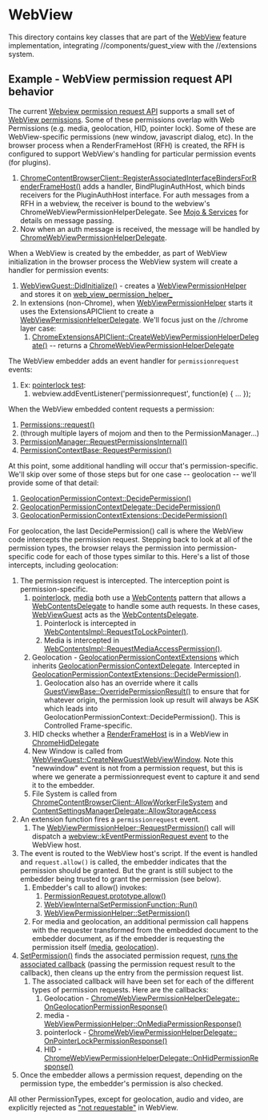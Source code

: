 # WebView

This directory contains key classes that are part of the
[WebView](https://developer.chrome.com/docs/apps/reference/webviewTag) feature
implementation, integrating //components/guest_view with the //extensions
system.

## Example - WebView permission request API behavior

The current [Webview permission request
API](https://developer.chrome.com/docs/apps/reference/webviewTag#event-permissionrequest)
supports a small set of [WebView
permissions](https://source.chromium.org/chromium/chromium/src/+/main:extensions/browser/guest_view/web_view/web_view_permission_types.h).
Some of these permissions overlap with Web Permissions (e.g. media, geolocation,
HID, pointer lock). Some of these are WebView-specific permissions (new window,
javascript dialog, etc). In the browser process when a RenderFrameHost (RFH) is
created, the RFH is configured to support WebView's handling for particular
permission events (for plugins).

1.  [ChromeContentBrowserClient::RegisterAssociatedInterfaceBindersForRenderFrameHost()](https://source.chromium.org/chromium/chromium/src/+/main:chrome/browser/chrome_content_browser_client_receiver_bindings.cc;l=392;drc=cc5be7150eef183a1b9a6716d42a396ab7c59733;bpv=0;bpt=1)
adds a handler, BindPluginAuthHost, which binds receivers for the PluginAuthHost
interface. For auth messages from a RFH in a webview, the receiver is bound to
the webview's ChromeWebViewPermissionHelperDelegate. See
[Mojo &amp; Services](/docs/mojo_and_services.md) for details on message
passing.
1.  Now when an auth message is received, the message will be handled by
[ChromeWebViewPermissionHelperDelegate](https://source.chromium.org/chromium/chromium/src/+/main:chrome/browser/guest_view/web_view/chrome_web_view_permission_helper_delegate.h;l=22;drc=cc5be7150eef183a1b9a6716d42a396ab7c59733;bpv=1;bpt=1).

When a WebView is created by the embedder, as part of WebView initialization in
the browser process the WebView system will create a handler for permission
events:

1.  [WebViewGuest::DidInitialize()](https://source.chromium.org/chromium/chromium/src/+/main:extensions/browser/guest_view/web_view/web_view_guest.cc;l=415;drc=cc5be7150eef183a1b9a6716d42a396ab7c59733) - creates a [WebViewPermissionHelper](https://source.chromium.org/chromium/chromium/src/+/main:extensions/browser/guest_view/web_view/web_view_permission_helper.h;drc=cc5be7150eef183a1b9a6716d42a396ab7c59733;l=30) and stores it on [web_view_permission_helper_](https://source.chromium.org/chromium/chromium/src/+/main:extensions/browser/guest_view/web_view/web_view_guest.h;drc=cc5be7150eef183a1b9a6716d42a396ab7c59733;l=360)
1.  In extensions (non-Chrome), when [WebViewPermissionHelper](https://source.chromium.org/chromium/chromium/src/+/main:extensions/browser/guest_view/web_view/web_view_permission_helper.h;drc=cc5be7150eef183a1b9a6716d42a396ab7c59733;l=30) starts it uses the ExtensionsAPIClient to create a [WebViewPermissionHelperDelegate](https://source.chromium.org/chromium/chromium/src/+/main:extensions/browser/guest_view/web_view/web_view_permission_helper_delegate.h;l=30?q=web_view_permission_helper_delegate.h&ss=chromium%2Fchromium%2Fsrc). We'll focus just on the //chrome layer case:
    1.  [ChromeExtensionsAPIClient::CreateWebViewPermissionHelperDelegate()](https://source.chromium.org/chromium/chromium/src/+/main:chrome/browser/extensions/api/chrome_extensions_api_client.cc;l=326;drc=cc5be7150eef183a1b9a6716d42a396ab7c59733) -- returns a [ChromeWebViewPermissionHelperDelegate](https://source.chromium.org/chromium/chromium/src/+/main:chrome/browser/guest_view/web_view/chrome_web_view_permission_helper_delegate.h;l=22;drc=cc5be7150eef183a1b9a6716d42a396ab7c59733;bpv=1;bpt=1)

The WebView embedder adds an event handler for `permissionrequest` events:

1.  Ex: [pointerlock test](https://source.chromium.org/chromium/chromium/src/+/main:chrome/test/data/extensions/platform_apps/web_view/pointer_lock/main.js;l=16?q=addeventlistener%20permissionrequest%20webview&ss=chromium%2Fchromium%2Fsrc):
    1.  webview.addEventListener('permissionrequest', function(e) { ... });

When the WebView embedded content requests a permission:

1.  [Permissions::request()](https://source.chromium.org/chromium/chromium/src/+/main:third_party/blink/renderer/modules/permissions/permissions.cc;l=125-129;drc=cc5be7150eef183a1b9a6716d42a396ab7c59733)
1.  (through multiple layers of mojom and then to the PermissionManager...)
1.  [PermissionManager::RequestPermissionsInternal()](https://source.chromium.org/chromium/chromium/src/+/main:components/permissions/permission_manager.cc;drc=cc5be7150eef183a1b9a6716d42a396ab7c59733;bpv=1;bpt=1;l=239)
1.  [PermissionContextBase::RequestPermission()](https://source.chromium.org/chromium/chromium/src/+/main:components/permissions/permission_context_base.cc;l=240;drc=cc5be7150eef183a1b9a6716d42a396ab7c59733;bpv=1;bpt=1)

At this point, some additional handling will occur that's permission-specific.
We'll skip over some of those steps but for one case -- geolocation -- we'll
provide some of that detail:

1.  [GeolocationPermissionContext::DecidePermission()](https://source.chromium.org/chromium/chromium/src/+/main:components/permissions/contexts/geolocation_permission_context.cc;l=39-40;drc=cc5be7150eef183a1b9a6716d42a396ab7c59733;bpv=1;bpt=1)
1.  [GeolocationPermissionContextDelegate::DecidePermission()](https://source.chromium.org/chromium/chromium/src/+/main:chrome/browser/geolocation/geolocation_permission_context_delegate.cc;drc=cc5be7150eef183a1b9a6716d42a396ab7c59733;bpv=1;bpt=1;l=23)
1.  [GeolocationPermissionContextExtensions::DecidePermission()](https://source.chromium.org/chromium/chromium/src/+/main:chrome/browser/geolocation/geolocation_permission_context_extensions.cc;drc=cc5be7150eef183a1b9a6716d42a396ab7c59733;bpv=1;bpt=1;l=51)

For geolocation, the last DecidePermission() call is where the WebView code
intercepts the permission request. Stepping back to look at all of the
permission types, the browser relays the permission into permission-specific
code for each of those types similar to this. Here's a list of those intercepts,
including geolocation:

1.  The permission request is intercepted. The interception point is permission-specific.
    1.  [pointerlock](https://source.chromium.org/chromium/chromium/src/+/main:extensions/browser/guest_view/web_view/web_view_guest.h;l=261;drc=1149fe5f7bedbe8187bed8d6287a1ef19eac9b5a), [media](https://source.chromium.org/chromium/chromium/src/+/main:extensions/browser/guest_view/web_view/web_view_guest.h;l=224;drc=1149fe5f7bedbe8187bed8d6287a1ef19eac9b5a) both use a [WebContents](https://source.chromium.org/chromium/chromium/src/+/main:content/public/browser/web_contents.h;drc=cc5be7150eef183a1b9a6716d42a396ab7c59733;l=145) pattern that allows a [WebContentsDelegate](https://source.chromium.org/chromium/chromium/src/+/main:content/public/browser/web_contents_delegate.h;l=125?q=WebContentsDelegate&ss=chromium%2Fchromium%2Fsrc) to handle some auth requests. In these cases, [WebViewGuest](https://source.chromium.org/chromium/chromium/src/+/main:extensions/browser/guest_view/web_view/web_view_guest.h;l=41?q=WebViewGuest&sq=&ss=chromium%2Fchromium%2Fsrc) acts as the [WebContentsDelegate](https://source.chromium.org/chromium/chromium/src/+/main:content/public/browser/web_contents_delegate.h;l=125?q=WebContentsDelegate&ss=chromium%2Fchromium%2Fsrc).
        1.  Pointerlock is intercepted in [WebContentsImpl::RequestToLockPointer()](https://source.chromium.org/chromium/chromium/src/+/main:content/browser/web_contents/web_contents_impl.cc;l=4503;drc=cc5be7150eef183a1b9a6716d42a396ab7c59733;bpv=0;bpt=1).
        1.  Media is intercepted in [WebContentsImpl::RequestMediaAccessPermission()](https://source.chromium.org/chromium/chromium/src/+/main:content/browser/web_contents/web_contents_impl.cc;l=5165;drc=cc5be7150eef183a1b9a6716d42a396ab7c59733).
    1.  Geolocation - [GeolocationPermissionContextExtensions](https://source.chromium.org/chromium/chromium/src/+/main:chrome/browser/geolocation/geolocation_permission_context_extensions.cc;l=51;drc=1149fe5f7bedbe8187bed8d6287a1ef19eac9b5a) which inherits [GeolocationPermissionContextDelegate](https://source.chromium.org/chromium/chromium/src/+/main:chrome/browser/geolocation/geolocation_permission_context_delegate.h;l=20?q=GeolocationPermissionContextDelegate&sq=&ss=chromium%2Fchromium%2Fsrc). Intercepted in [GeolocationPermissionContextExtensions::DecidePermission()](https://source.chromium.org/chromium/chromium/src/+/main:chrome/browser/geolocation/geolocation_permission_context_extensions.cc;l=71-73;drc=cc5be7150eef183a1b9a6716d42a396ab7c59733;bpv=0;bpt=1).
        1. Geolocation also has an override where it calls [GuestViewBase::OverridePermissionResult()](https://source.chromium.org/chromium/chromium/src/+/main:components/permissions/permission_context_base.cc;l=326;drc=2046c842c9a8e7abe63a74f26e05896c15daa258) to ensure that for whatever origin, the permission look up result will always be ASK which leads into GeolocationPermissionContext::DecidePermission(). This is Controlled Frame-specific.
    1.  HID checks whether a [RenderFrameHost](https://source.chromium.org/chromium/chromium/src/+/main:content/public/browser/render_frame_host.h;l=138?q=RenderFrameHost%20file:.h$&ss=chromium%2Fchromium%2Fsrc) is in a WebView in [ChromeHidDelegate](https://source.chromium.org/chromium/chromium/src/+/main:chrome/browser/hid/chrome_hid_delegate.cc;l=192;drc=1149fe5f7bedbe8187bed8d6287a1ef19eac9b5a)
    1.  New Window is called from [WebViewGuest::CreateNewGuestWebViewWindow](https://source.chromium.org/chromium/chromium/src/+/main:extensions/browser/guest_view/web_view/web_view_guest.cc;l=685;drc=1149fe5f7bedbe8187bed8d6287a1ef19eac9b5a). Note this "newwindow" event is not from a permission request, but this is where we generate a permissionrequest event to capture it and send it to the embedder.
    1.  File System is called from [ChromeContentBrowserClient::AllowWorkerFileSystem](https://source.chromium.org/chromium/chromium/src/+/main:chrome/browser/chrome_content_browser_client.cc;l=3114;drc=1149fe5f7bedbe8187bed8d6287a1ef19eac9b5a) and [ContentSettingsManagerDelegate::AllowStorageAccess](https://source.chromium.org/chromium/chromium/src/+/main:chrome/browser/content_settings/content_settings_manager_delegate.cc;l=82;drc=1149fe5f7bedbe8187bed8d6287a1ef19eac9b5a)
1.  An extension function fires a `permissionrequest` event.
    1.  The
    [WebViewPermissionHelper::RequestPermission()](https://source.chromium.org/chromium/chromium/src/+/main:extensions/browser/guest_view/web_view/web_view_permission_helper.cc;l=294;drc=90cac1911508d3d682a67c97aa62483eb712f69a)
    call will dispatch a [webview::kEventPermissionRequest
    event](https://source.chromium.org/chromium/chromium/src/+/main:extensions/browser/guest_view/web_view/web_view_constants.cc;drc=90cac1911508d3d682a67c97aa62483eb712f69a;l=28)
    to the WebView host.
1.  The event is routed to the WebView host's script. If the event is handled
and `request.allow()` is called, the embedder indicates that the permission
should be granted. But the grant is still subject to the embedder being trusted
to grant the permission (see below).
    1.  Embedder's call to allow() invokes:
        1.  [PermissionRequest.prototype.allow()](https://source.chromium.org/chromium/chromium/src/+/main:extensions/renderer/resources/guest_view/web_view/web_view_action_requests.js;l=249?q=file:%5Eextensions%20allow%20permissionrequest&ss=chromium%2Fchromium%2Fsrc)
        1.  [WebViewInternalSetPermissionFunction::Run()](https://source.chromium.org/chromium/chromium/src/+/main:extensions/browser/api/guest_view/web_view/web_view_internal_api.cc;l=965;drc=90cac1911508d3d682a67c97aa62483eb712f69a)
        1.  [WebViewPermissionHelper::SetPermission()](https://source.chromium.org/chromium/chromium/src/+/main:extensions/browser/guest_view/web_view/web_view_permission_helper.cc;drc=90cac1911508d3d682a67c97aa62483eb712f69a;l=340)
    1. For media and geolocation, an additional permission call happens with the
    requester transformed from the embedded document to the embedder document,
    as if the embedder is requesting the permission itself
    ([media](https://source.chromium.org/chromium/chromium/src/+/main:extensions/browser/guest_view/web_view/web_view_permission_helper.cc;l=259;drc=b4abe28c5335263623caa6de4c047ce0ba8bfe8b),
    [geolocation](https://source.chromium.org/chromium/chromium/src/+/main:chrome/browser/guest_view/web_view/chrome_web_view_permission_helper_delegate.cc;l=187;drc=cc5be7150eef183a1b9a6716d42a396ab7c59733)).
1. [SetPermission()](https://source.chromium.org/chromium/chromium/src/+/main:extensions/browser/guest_view/web_view/web_view_permission_helper.cc;drc=90cac1911508d3d682a67c97aa62483eb712f69a;l=340)
finds the associated permission request, [runs the associated
callback](https://source.chromium.org/chromium/chromium/src/+/main:extensions/browser/guest_view/web_view/web_view_permission_helper.cc;l=353;drc=90cac1911508d3d682a67c97aa62483eb712f69a)
(passing the permission request result to the callback), then cleans up the
entry from the permission request list.
    1.  The associated callback will have been set for each of the different types of permission requests. Here are the callbacks:
        1.  Geolocation - [ChromeWebViewPermissionHelperDelegate:: OnGeolocationPermissionResponse()](https://source.chromium.org/chromium/chromium/src/+/main:chrome/browser/guest_view/web_view/chrome_web_view_permission_helper_delegate.cc;l=175;drc=eca0d3645e88876fefaf2ed1f1e6164fbde8a1b5)
        1.  media - [WebViewPermissionHelper::OnMediaPermissionResponse()](https://source.chromium.org/chromium/chromium/src/+/main:extensions/browser/guest_view/web_view/web_view_permission_helper.cc;l=221;drc=eca0d3645e88876fefaf2ed1f1e6164fbde8a1b5)
        1.  pointerlock - [ChromeWebViewPermissionHelperDelegate:: OnPointerLockPermissionResponse()](https://source.chromium.org/chromium/chromium/src/+/main:chrome/browser/guest_view/web_view/chrome_web_view_permission_helper_delegate.cc;l=147;drc=eca0d3645e88876fefaf2ed1f1e6164fbde8a1b5)
        1.  HID - [ChromeWebViewPermissionHelperDelegate::OnHidPermissionResponse()](https://source.chromium.org/chromium/chromium/src/+/main:chrome/browser/guest_view/web_view/chrome_web_view_permission_helper_delegate.cc;l=212;drc=eca0d3645e88876fefaf2ed1f1e6164fbde8a1b5)
1. Once the embedder allows a permission request, depending on the permission type,
the embedder's permission is also checked.

All other PermissionTypes, except for geolocation, audio and video, are
explicitly rejected as ["not
requestable"](https://source.chromium.org/chromium/chromium/src/+/main:extensions/browser/guest_view/web_view/web_view_guest.cc;l=1145;drc=5c8e0b22fce77592e386624c5c25be6fad037958)
in WebView.
